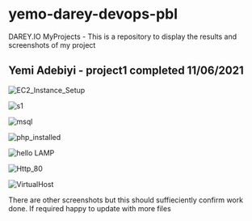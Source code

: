 # yemo-darey-devops-pbl
DAREY.IO MyProjects - This is a repository to display the results and screenshots of my project
## Yemi Adebiyi - project1 completed 11/06/2021

![EC2_Instance_Setup](https://user-images.githubusercontent.com/85507930/121714804-1c354f80-cad6-11eb-94c9-1663ff42fb92.PNG)

![s1](https://user-images.githubusercontent.com/85507930/121713378-b399a300-cad4-11eb-9a89-9fae8e6c288b.PNG)

![msql](https://user-images.githubusercontent.com/85507930/121713568-eb084f80-cad4-11eb-8064-c878aa91a400.PNG)

![php_installed](https://user-images.githubusercontent.com/85507930/121713738-13904980-cad5-11eb-91b9-39b66820671d.PNG)

![hello LAMP](https://user-images.githubusercontent.com/85507930/121713905-42a6bb00-cad5-11eb-90cf-f3086596b02b.PNG)

![Http_80](https://user-images.githubusercontent.com/85507930/121713951-4c302300-cad5-11eb-8c63-398f67bc2e42.PNG)

![VirtualHost](https://user-images.githubusercontent.com/85507930/121714234-8bf70a80-cad5-11eb-8ca2-477555e7fdaa.PNG)

There are other screenshots but this should suffieciently confirm work done. If required happy to update with more files


